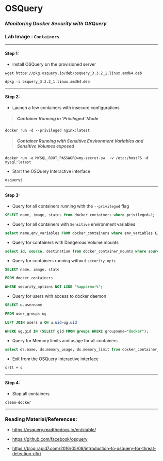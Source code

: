 # **OSQuery**

### *Monitoring Docker Security with OSQuery*

### **Lab Image : `Containers`**

---

#### Step 1:

* Install OSQuery on the provisioned server

```commandline
wget https://pkg.osquery.io/deb/osquery_3.3.2_1.linux.amd64.deb
```
```commandline
dpkg -i osquery_3.3.2_1.linux.amd64.deb
```

-------

#### Step 2:

* Launch a few containers with insecure configurations

> ##### Container Running in 'Privileged' Mode

```commandline
docker run -d --privileged nginx:latest
```

> ##### Container Running with Sensitive Environment Variables and Sensitive Volumes exposed

```commandline
docker run -e MYSQL_ROOT_PASSWORD=my-secret-pw  -v /etc:/hostFS -d mysql:latest
```


* Start the OSQuery Interactive interface

```commandline
osqueryi
```

-------

#### Step 3:

* Query for all containers running with the `--privileged` flag

```sql
SELECT name, image, status from docker_containers where privileged=1;
```

* Query for all containers with `Sensitive` environment variables

```sql
select name,env_variables FROM docker_containers where env_variables LIKE "%PASSWORD%";
```

* Query for containers with Dangerous Volume mounts

```sql
select id, source, destination from docker_container_mounts where source LIKE "%etc%";
```

* Query for containers running without `security_opts`

```sql
SELECT name, image, state

FROM docker_containers

WHERE security_options NOT LIKE "%apparmor%";
```

* Query for users with access to docker daemon

```sql
SELECT u.username

FROM user_groups ug

LEFT JOIN users u ON u.uid=ug.uid

WHERE ug.gid IN (SELECT gid FROM groups WHERE groupname="docker");
```

* Query for Memory limits and usage for all containers

```sql
select ds.name, ds.memory_usage, ds.memory_limit from docker_container_stats ds, docker_containers dc where dc.id=ds.id;
```

* Exit from the OSQuery Interactive interface

```commandline
crtl + c
```

-------

#### Step 4:

* Stop all containers

```commandline
clean-docker
```

---------

### Reading Material/References:

* https://osquery.readthedocs.io/en/stable/

* https://github.com/facebook/osquery

* https://blog.rapid7.com/2016/05/09/introduction-to-osquery-for-threat-detection-dfir/

